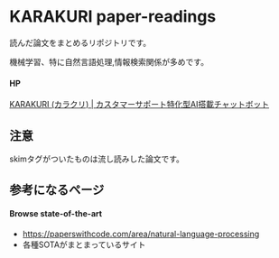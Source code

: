 # KARAKURI paper-readings

読んだ論文をまとめるリポジトリです。

機械学習、特に自然言語処理,情報検索関係が多めです。

#### HP
<a href="https://karakuri.ai/">KARAKURI (カラクリ) | カスタマーサポート特化型AI搭載チャットボット</a>

## 注意
skimタグがついたものは流し読みした論文です。

## 参考になるページ
#### Browse state-of-the-art
- https://paperswithcode.com/area/natural-language-processing
- 各種SOTAがまとまっているサイト

